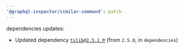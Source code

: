 ```yaml
---
'@graphql-inspector/similar-command': patch
---
```

dependencies updates:
  - Updated dependency [`tslib@2.5.1` ↗︎](https://www.npmjs.com/package/tslib/v/2.5.1) (from
    `2.5.0`, in `dependencies`)
